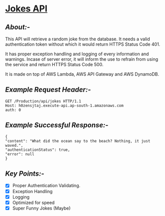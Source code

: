 # [Jokes API](https://github.com/ThunderDrag/JokesAPI/)

## ***About:-***

This API will retrieve a random joke from the database. It needs a valid authentication token without which it would return HTTPS Status Code 401.

It has proper exception handling and logging of every information and warnings. Incase of server error, it will inform the use to refrain from using the service and return HTTPS Status Code 500.

It is made on top of AWS Lambda, AWS API Gateway and AWS DynamoDB.


## ***Example Request Header:-***

    GET /Production/api/jokes HTTP/1.1
    Host: h0zensjtaj.execute-api.ap-south-1.amazonaws.com
    auth: 0

## ***Example Successful Response:-***

    {
    "content": "What did the ocean say to the beach? Nothing, it just waved.",
    "authenticationStatus": true,
    "error": null
    }

## ***Key Points:-***

 - [x] Proper Authentication Validating.
 - [x] Exception Handling
 - [x] Logging
 - [x] Optimized for speed
 - [x] Super Funny Jokes (Maybe)
